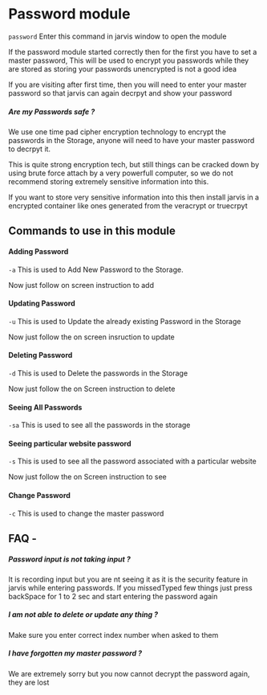 # Password module

```password```
Enter this command in jarvis window to open the module

If the password module started correctly then for the first you have to set a master password, This will be used to encrypt you passwords while they are stored as storing your passwords unencrypted is not a good idea

If you are visiting after first time, then you will need to enter your master password so that jarvis can again decrpyt and show your password


##### Are my Passwords safe ?
We use one time pad cipher encryption technology to encrypt the passwords in the Storage, anyone will need to have your master password to decrpyt it.

This is quite strong encryption tech, but still things can be cracked down by using brute force attach by a very powerfull computer, so we do not recommend storing extremely sensitive information into this.

If you want to store very sensitive information into this then install jarvis in a encrypted container like ones generated from the veracrypt or truecrpyt 


## Commands to use in this module

#### Adding Password

```-a```
This is used to Add New Password to the Storage.

Now just follow on screen instruction to add

#### Updating Password

```-u```
This is used to Update the already existing Password in the Storage

Now just follow the on screen insruction to update

#### Deleting Password

```-d```
This is used to Delete the passwords in the Storage

Now just follow the on Screen instruction to delete

#### Seeing All Passwords

```-sa```
This is used to see all the passwords in the storage

#### Seeing particular website password

```-s```
This is used to see all the password associated with a particular website

Now just follow the on Screen instruction to see

#### Change Password

```-c```
This is used to change the master password


## FAQ - 

##### Password input is not taking input ? 
It is recording input but you are nt seeing it as it is the security feature in jarvis while entering passwords. If you missedTyped few things just press backSpace for 1 to 2 sec and start entering the password again

##### I am not able to delete or update any thing ?
Make sure you enter correct index number when asked to them

##### I have forgotten my master password ?
We are extremely sorry but you now cannot decrypt the password again, they are lost 